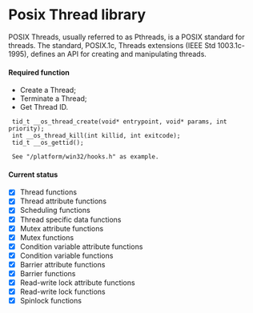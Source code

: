 # Posix Thread library
POSIX Threads, usually referred to as Pthreads, is a POSIX standard for threads. The standard, POSIX.1c, Threads extensions (IEEE Std 1003.1c-1995), defines an API for creating and manipulating threads.


#### Required function
* Create a Thread;
* Terminate a Thread;
* Get Thread ID.

```
 tid_t __os_thread_create(void* entrypoint, void* params, int priority);
 int __os_thread_kill(int killid, int exitcode);
 tid_t __os_gettid();
 
 See "/platform/win32/hooks.h" as example.
```






#### Current status
- [X] Thread functions
- [X] Thread attribute functions
- [X] Scheduling functions
- [X] Thread specific data functions
- [X] Mutex attribute functions
- [X] Mutex functions
- [X] Condition variable attribute functions
- [X] Condition variable functions
- [X] Barrier attribute functions
- [X] Barrier functions
- [X] Read-write lock attribute functions
- [X] Read-write lock functions
- [X] Spinlock functions

